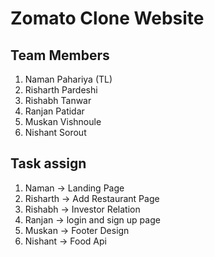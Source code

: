 # Zomato Clone Website

## Team Members 
 
1. Naman Pahariya (TL)<br>
2. Risharth Pardeshi <br>
3. Rishabh Tanwar<br>
4. Ranjan Patidar<br>
5. Muskan Vishnoule<br>
6. Nishant Sorout<br>

## Task assign

1. Naman -> Landing Page<br>
2. Risharth -> Add Restaurant Page<br>
3. Rishabh -> Investor Relation<br>
4. Ranjan -> login and sign up page<br>
5. Muskan -> Footer Design<br>
6. Nishant -> Food Api<br>